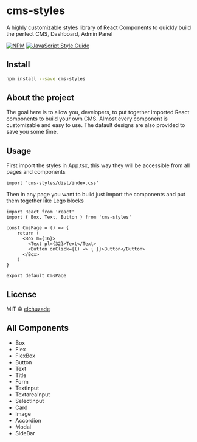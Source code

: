 # cms-styles

A highly customizable styles library of React Components to quickly build the perfect CMS, Dashboard, Admin Panel

[![NPM](https://img.shields.io/npm/v/cms-styles.svg)](https://www.npmjs.com/package/cms-styles) [![JavaScript Style Guide](https://img.shields.io/badge/code_style-standard-brightgreen.svg)](https://standardjs.com)

## Install

```bash
npm install --save cms-styles
```

## About the project

The goal here is to allow you, developers, to put together imported React components to build your own CMS.
Almost every component is customizable and easy to use. The dafault designs are also provided to save you some time.

## Usage

First import the styles in App.tsx, this way they will be accessible from all pages and components

```
import 'cms-styles/dist/index.css'
```
Then in any page you want to build just import the components and put them together like Lego blocks

```tsx
import React from 'react'
import { Box, Text, Button } from 'cms-styles'

const CmsPage = () => {
    return (
      <Box m={16}>
        <Text pl={32}>Text</Text>
        <Button onClick={() => { }}>Button</Button>
      </Box>
    )
}

export default CmsPage
```

## License

MIT © [elchuzade](https://github.com/elchuzade)

## All Components
- Box
- Flex
- FlexBox
- Button
- Text
- Title
- Form
- TextInput
- TextareaInput
- SelectInput
- Card
- Image
- Accordion
- Modal
- SideBar